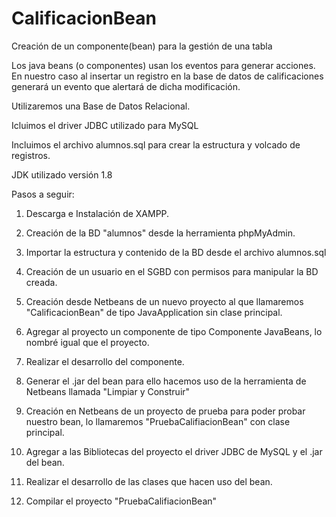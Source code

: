 # CalificacionBean
Creación de un componente(bean) para la gestión de una tabla

Los java beans (o componentes) usan los eventos para generar acciones. En nuestro caso al insertar un registro en la base de datos de calificaciones generará un evento que alertará de dicha modificación.

Utilizaremos una Base de Datos Relacional. 

Icluimos el driver JDBC utilizado para MySQL

Incluimos el archivo alumnos.sql para crear la estructura y volcado de registros.

JDK utilizado versión 1.8


Pasos a seguir:

1) Descarga e Instalación de XAMPP.

2) Creación de la BD "alumnos" desde la herramienta phpMyAdmin.

3) Importar la estructura y contenido de la BD desde el archivo alumnos.sql

4) Creación de un usuario en el SGBD con permisos para manipular la BD creada.

5) Creación desde Netbeans de un nuevo proyecto al que llamaremos "CalificacionBean" de tipo JavaApplication sin clase principal.

6) Agregar al proyecto un componente de tipo Componente JavaBeans, lo nombré igual que el proyecto.

7) Realizar el desarrollo del componente.

8) Generar el .jar del bean para ello hacemos uso de la herramienta de Netbeans llamada "Limpiar y Construir"

9) Creación en Netbeans de un proyecto de prueba para poder probar nuestro bean, lo llamaremos "PruebaCalifiacionBean" con clase principal.

10) Agregar a las Bibliotecas del proyecto el driver JDBC de MySQL y el .jar del bean.

11) Realizar el desarrollo de las clases que hacen uso del bean.

12) Compilar el proyecto "PruebaCalifiacionBean"



